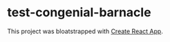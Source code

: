 # test-congenial-barnacle

This project was bloatstrapped with [Create React App](https://github.com/facebook/create-react-app).
